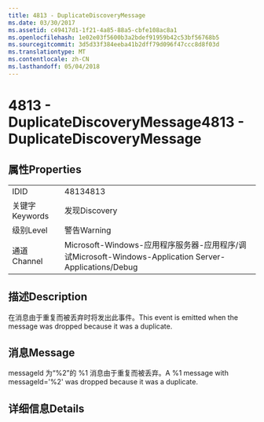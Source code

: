 ```yaml
---
title: 4813 - DuplicateDiscoveryMessage
ms.date: 03/30/2017
ms.assetid: c49417d1-1f21-4a85-88a5-cbfe108ac8a1
ms.openlocfilehash: 1e02e03f5600b3a2bdef91959b42c53bf56768b5
ms.sourcegitcommit: 3d5d33f384eeba41b2dff79d096f47ccc8d8f03d
ms.translationtype: MT
ms.contentlocale: zh-CN
ms.lasthandoff: 05/04/2018
---
```

# <a name="4813---duplicatediscoverymessage"></a><span data-ttu-id="7cc5e-102">4813 - DuplicateDiscoveryMessage</span><span class="sxs-lookup"><span data-stu-id="7cc5e-102">4813 - DuplicateDiscoveryMessage</span></span>
## <a name="properties"></a><span data-ttu-id="7cc5e-103">属性</span><span class="sxs-lookup"><span data-stu-id="7cc5e-103">Properties</span></span>  
  
|||  
|-|-|  
|<span data-ttu-id="7cc5e-104">ID</span><span class="sxs-lookup"><span data-stu-id="7cc5e-104">ID</span></span>|<span data-ttu-id="7cc5e-105">4813</span><span class="sxs-lookup"><span data-stu-id="7cc5e-105">4813</span></span>|  
|<span data-ttu-id="7cc5e-106">关键字</span><span class="sxs-lookup"><span data-stu-id="7cc5e-106">Keywords</span></span>|<span data-ttu-id="7cc5e-107">发现</span><span class="sxs-lookup"><span data-stu-id="7cc5e-107">Discovery</span></span>|  
|<span data-ttu-id="7cc5e-108">级别</span><span class="sxs-lookup"><span data-stu-id="7cc5e-108">Level</span></span>|<span data-ttu-id="7cc5e-109">警告</span><span class="sxs-lookup"><span data-stu-id="7cc5e-109">Warning</span></span>|  
|<span data-ttu-id="7cc5e-110">通道</span><span class="sxs-lookup"><span data-stu-id="7cc5e-110">Channel</span></span>|<span data-ttu-id="7cc5e-111">Microsoft-Windows-应用程序服务器-应用程序/调试</span><span class="sxs-lookup"><span data-stu-id="7cc5e-111">Microsoft-Windows-Application Server-Applications/Debug</span></span>|  
  
## <a name="description"></a><span data-ttu-id="7cc5e-112">描述</span><span class="sxs-lookup"><span data-stu-id="7cc5e-112">Description</span></span>  
 <span data-ttu-id="7cc5e-113">在消息由于重复而被丢弃时将发出此事件。</span><span class="sxs-lookup"><span data-stu-id="7cc5e-113">This event is emitted when the message was dropped because it was a duplicate.</span></span>  
  
## <a name="message"></a><span data-ttu-id="7cc5e-114">消息</span><span class="sxs-lookup"><span data-stu-id="7cc5e-114">Message</span></span>  
 <span data-ttu-id="7cc5e-115">messageId 为“%2”的 %1 消息由于重复而被丢弃。</span><span class="sxs-lookup"><span data-stu-id="7cc5e-115">A %1 message with messageId='%2' was dropped because it was a duplicate.</span></span>  
  
## <a name="details"></a><span data-ttu-id="7cc5e-116">详细信息</span><span class="sxs-lookup"><span data-stu-id="7cc5e-116">Details</span></span>

